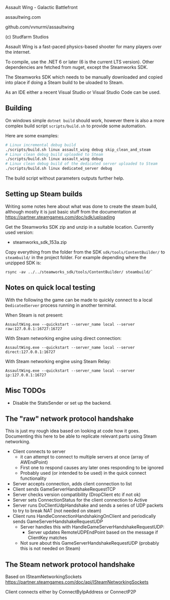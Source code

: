 Assault Wing - Galactic Battlefront

assaultwing.com

github.com/vvnurmi/assaultwing

(c) Studfarm Studios

Assault Wing is a fast-paced physics-based shooter for many players over the internet.

To compile, use the .NET 6 or later (6 is the current LTS version). Other dependencies
are fetched from nuget, except the Steamworks SDK.

The Steamworks SDK which needs to be manually downloaded and copied into place
if doing a Steam build to be uloaded to Steam.

As an IDE either a recent Visual Studio or Visual Studio Code can be used.

## Building

On windows simple `dotnet build` should work, however there is also a more
complex build script `scripts/build.sh` to provide some automation.

Here are some examples:
```bash
# Linux incremental debug build
./scripts/build.sh linux assault_wing debug skip_clean_and_steam
# Linux clean debug build uploaded to Steam
./scripts/build.sh linux assault_wing debug
# Linux clean debug build of the dedicated server uploaded to Steam
./scripts/build.sh linux dedicated_server debug
```

The build script without parameters outputs further help.                                                                                                                                         

## Setting up Steam builds

Writing some notes here about what was done to create the steam build,
although mostly it is just basic stuff from the documentation at 
https://partner.steamgames.com/doc/sdk/uploading

Get the Steamworks SDK zip and unzip in a suitable location. Currently used version:
  
  - steamworks_sdk_153a.zip

Copy everything from the folder from the SDK `sdk/tools/ContentBuilder/` to `steambuild/` in the project folder.
For example depending where the unzipped SDK is:

    rsync -av ../../steamworks_sdk/tools/ContentBuilder/ steambuild/` 

## Notes on quick local testing

With the following the game can be made to quickly connect to a local
`DedicatedServer` process running in another terminal.

When Steam is not present:

    AssaultWing.exe --quickstart --server_name local --server raw:127.0.0.1:16727:16727

With Steam networking engine using direct connection:

    AssaultWing.exe --quickstart --server_name local --server direct:127.0.0.1:16727

With Steam networking engine using Steam Relay:

    AssaultWing.exe --quickstart --server_name local --server ip:127.0.0.1:16727


## Misc TODOs

- Disable the StatsSender or set up the backend.

## The "raw" network protocol handshake

This is just my rough idea based on looking at code how it goes.
Documenting this here to be able to replicate relevant parts using Steam networking.

- Client connects to server
  - it can attempt to connect to multiple servers at once (array of AWEndPoint)
  - First one to respond causes any later ones responding to be ignored
  - Probably used (or intended to be used) in the quick connect functionality
- Server accepts connection, adds client connection to list
- Client sends GameServerHandshakeRequestTCP
- Server checks version compatibility (DropClient etc if not ok)
- Server sets ConnectionStatus for the client connection to Active
- Server runs DoClientUdpHandshake and sends a series of UDP packets to try to break NAT (not needed on steam)
- Client runs HandleConnectionHandshakingOnClient and periodically sends GameServerHandshakeRequestUDP
  - Server handles this with HandleGameServerHandshakeRequestUDP:
    - Server updates RemoteUDPEndPoint based on the message if ClientKey matches
  - Not sure about this GameServerHandshakeRequestUDP (probably this is not needed on Steam)
  
## The Steam network protocol handshake

Based on ISteamNetworkingSockets
https://partner.steamgames.com/doc/api/ISteamNetworkingSockets

Client connects either by ConnectByIpAddress or ConnectP2P
